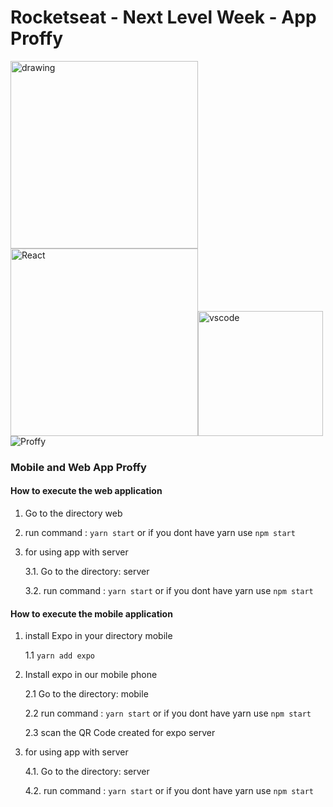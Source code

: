 # Rocketseat - Next Level Week - App Proffy
<img src="https://rocketseat.gallerycdn.vsassets.io/extensions/rocketseat/rocketseatreactnative/3.0.1/1588456740326/Microsoft.VisualStudio.Services.Icons.Default" alt="drawing" width="300"/> <img src="https://upload.wikimedia.org/wikipedia/commons/thumb/a/a7/React-icon.svg/512px-React-icon.svg.png" alt="React" width="300"/><img src="https://upload.wikimedia.org/wikipedia/commons/thumb/9/9a/Visual_Studio_Code_1.35_icon.svg/256px-Visual_Studio_Code_1.35_icon.svg.png" alt="vscode" width="200" />
<img src="https://www.notion.so/image/https%3A%2F%2Fs3-us-west-2.amazonaws.com%2Fsecure.notion-static.com%2F4073cc18-b2ca-4dcf-bac5-375a329649a4%2FPattern.png?table=block&id=eefca1b9-8169-4cd0-a895-613bc6235970&width=2560&cache=v2" alt="Proffy" />


### Mobile and Web App Proffy

#### How to execute the web application 
1. Go to the directory web
2. run command : `yarn start` or if you dont have yarn use `npm start`
3. for using app with server

      3.1. Go to the directory: server
  
      3.2. run command : `yarn start` or if you dont have yarn use `npm start` 

#### How to execute the mobile application 
1. install Expo in your directory mobile

      1.1 `yarn add expo`
  
2. Install expo in our mobile phone

      2.1 Go to the directory: mobile
  
      2.2 run command : `yarn start` or if you dont have yarn use `npm start`
  
      2.3 scan the QR Code created for expo server
  
4. for using app with server 

      4.1. Go to the directory: server
  
      4.2. run command : `yarn start` or if you dont have yarn use `npm start` 


